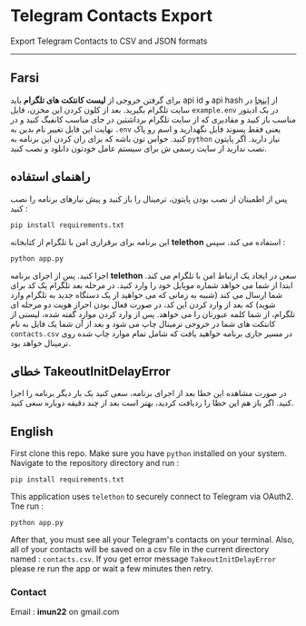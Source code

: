 #  Telegram Contacts Export
Export Telegram Contacts to CSV and JSON formats

---
## Farsi
برای گرفتن خروجی از **لیست کانتکت های تلگرام** باید api id و api hash از [اینجا](https://my.telegram.org/apps) 
در سایت تلگرام بگیرید. بعد از کلون کردن این مخزن، فایل `example.env` در یک ادیتور مناسب باز کنید و مقادیری که از سایت تلگرام برداشتین در جای مناسب کانفیگ کنید و در نهایت این فایل تغییر نام بدین به `.env` یعنی فقط پسوند فایل نگهدارید و اسم رو پاک کنید.
حواس تون باشه که برای ران کردن این برنامه به `python` نیاز دارید. اگر پایتون نصب ندارید از سایت رسمی ش برای سیستم عامل خودتون دانلود و نصب کنید.

## راهنمای استفاده
پس از اطمینان از نصب بودن پایتون، ترمینال را باز کنید و پیش نیازهای برنامه را نصب کنید :
```commandline
pip install requirements.txt
```
این برنامه برای برقراری امن با تلگرام از کتابخانه **telethon** استفاده می کند. سپس :
```commandline
python app.py
```
اجرا کنید. پس از اجرای برنامه **telethon** سعی در ایجاد یک ارتباط امن با تلگرام می کند. 
ابتدا از شما می خواهد شماره موبایل خود را وارد کنید. در مرحله بعد تلگرام یک کد برای شما ارسال می کند (شبیه به زمانی که می خواهید از یک دستگاه جدید به تلگرام وارد شوید)
که بعد از وارد کردن این کد، در صورت فعال بودن احراز هویت دو مرحله ای تلگرام، از شما کلمه عبورتان را می خواهد. 
پس از وارد کردن موارد گفته شده، لیستی از کانتکت های شما در خروجی ترمینال چاپ می شود و بعد از آن شما یک فایل به نام 
`contacts.csv` در مسیر جاری برنامه خواهید یافت که شامل تمام موارد چاپ شده روی ترمینال خواهد بود.

## خطای TakeoutInitDelayError
در صورت مشاهده این خطا بعد از اجرای برنامه، سعی کنید یک بار دیگر برنامه را اجرا کنید. اگر باز هم این خطا را 
ردیافت کردید، بهتر است بعد از چند دقیقه دوباره سعی کنید.


## English
First clone this repo. Make sure you have `python` installed on your system. 
Navigate to the repository directory and run :
```commandline
pip install requirements.txt
```
This application uses `telethon` to securely connect to Telegram via OAuth2. 
Tne run :
```commandline
python app.py
```
After that, you must see all your Telegram's contacts on your terminal. 
Also, all of your contacts will be saved on a csv file in the current directory named :
 `contacts.csv`.
If you get error message `TakeoutInitDelayError` please re run the app or wait 
a few minutes then retry.

### Contact
Email : **imun22** on gmail.com
